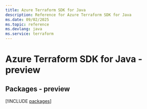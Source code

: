 ```yaml
---
title: Azure Terraform SDK for Java
description: Reference for Azure Terraform SDK for Java
ms.date: 09/02/2025
ms.topic: reference
ms.devlang: java
ms.service: terraform
---
```

# Azure Terraform SDK for Java - preview
## Packages - preview
[!INCLUDE [packages](terraform-index.md)]